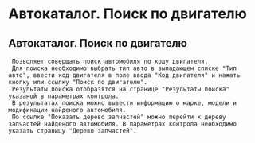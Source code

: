 ﻿---
description: 2.4.7
---
# Автокаталог. Поиск по двигателю
## Автокаталог. Поиск по двигателю
     Позволяет совершать поиск автомобиля по коду двигателя. 
     Для поиска необходимо выбрать тип авто в выпадающем списке "Тип авто", ввести код двигателя в поле ввода "Код двигателя" и нажать кнопку или ссылку "Поиск по двигателю".
     Результаты поиска отобразятся на странице "Результаты поиска" указаной в параметрах контрола.
     В результатах поиска можно вывести информацию о марке, модели и модификации найденого автомобиля.
     По ссылке "Показать дерево запчастей" можно перейти к дереву запчастей найденого автомобиля. В параметрах контрола необходимо указать страницу "Дерево запчастей".
